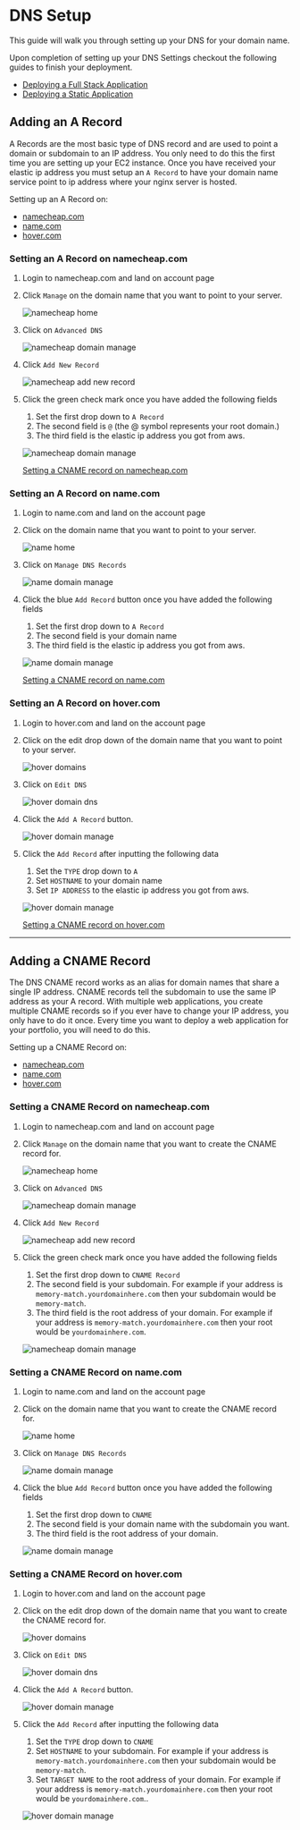 # DNS Setup

This guide will walk you through setting up your DNS for your domain name.

Upon completion of setting up your DNS Settings checkout the following guides to finish your deployment.

- [Deploying a Full Stack Application](https://github.com/Learning-Fuze/full-stack-project/blob/master/guides/DEPLOYMENT.md)
- [Deploying a Static Application](https://github.com/Learning-Fuze/memory_match/tree/master/guides/deployment)

## Adding an A Record

A Records are the most basic type of DNS record and are used to point a domain or subdomain to an IP address.  You only need to do this the first time you are setting up your EC2 instance.  Once you have received your elastic ip address you must setup an `A Record` to have your domain name service point to ip address where your nginx server is hosted.


Setting up an A Record on:
- [namecheap.com](#setting-an-a-record-on-namecheap.com)
- [name.com](#setting-an-a-record-on-name.com)
- [hover.com](#setting-an-a-record-on-hover.com)


### Setting an A Record on namecheap.com

1. Login to namecheap.com and land on account page

1. Click `Manage` on the domain name that you want to point to your server.

    ![namecheap home](images/dns_setup/namecheap-1.png)

1. Click on `Advanced DNS`

    ![namecheap domain manage](images/dns_setup/namecheap-2.png)

1. Click `Add New Record`

    ![namecheap add new record](images/dns_setup/namecheap-3.png)

1. Click the green check mark once you have added the following fields

    1. Set the first drop down to `A Record`
    1. The second field is `@` (the @ symbol represents your root domain.)
    1. The third field is the elastic ip address you got from aws.

    ![namecheap domain manage](images/dns_setup/namecheap-4.png)

    [Setting a CNAME record on namecheap.com](#setting-a-cname-record-on-namecheap.com)


### Setting an A Record on name.com

1. Login to name.com and land on the account page

1. Click on the domain name that you want to point to your server.

    ![name home](images/dns_setup/name-1.png)

1. Click on `Manage DNS Records`

    ![name domain manage](images/dns_setup/name-2.png)

1. Click the blue `Add Record` button once you have added the following fields

    1. Set the first drop down to `A Record`
    1. The second field is your domain name
    1. The third field is the elastic ip address you got from aws.

    ![name domain manage](images/dns_setup/name-3.png)

    [Setting a CNAME record on name.com](#setting-a-cname-record-on-name.com)


### Setting an A Record on hover.com

1. Login to hover.com and land on the account page

1. Click on the edit drop down of the domain name that you want to point to your server.

    ![hover domains](images/dns_setup/hover-1.png)

1. Click on `Edit DNS`

    ![hover domain dns](images/dns_setup/hover-2.png)

1. Click the `Add A Record` button.

    ![hover domain manage](images/dns_setup/hover-3.png)

1. Click the `Add Record` after inputting the following data

    1. Set the `TYPE` drop down to `A`
    1. Set `HOSTNAME` to your domain name
    1. Set `IP ADDRESS` to the elastic ip address you got from aws.

    ![hover domain manage](images/dns_setup/hover-4.png)

    [Setting a CNAME record on hover.com](#setting-a-cname-record-on-hover.com)


___

## Adding a CNAME Record

The DNS CNAME record works as an alias for domain names that share a single IP address.  CNAME records tell the subdomain to use the same IP address as your A record. With multiple web applications, you create multiple CNAME records so if you ever have to change your IP address, you only have to do it once. Every time you want to deploy a web application for your portfolio, you will need to do this.

Setting up a CNAME Record on:
- [namecheap.com](#setting-a-cname-record-on-namecheap.com)
- [name.com](#setting-a-cname-record-on-name.com)
- [hover.com](#setting-a-cname-record-on-hover.com)

### Setting a CNAME Record on namecheap.com

1. Login to namecheap.com and land on account page

1. Click `Manage` on the domain name that you want to create the CNAME record for.

    ![namecheap home](images/dns_setup/namecheap-1.png)

1. Click on `Advanced DNS`

    ![namecheap domain manage](images/dns_setup/namecheap-2.png)

1. Click `Add New Record`

    ![namecheap add new record](images/dns_setup/namecheap-3.png)

1. Click the green check mark once you have added the following fields

    1. Set the first drop down to `CNAME Record`
    1. The second field is your subdomain.  For example if your address is `memory-match.yourdomainhere.com` then your subdomain would be `memory-match`.
    1. The third field is the root address of your domain. For example if your address is `memory-match.yourdomainhere.com` then your root would be `yourdomainhere.com`.

    ![namecheap domain manage](images/dns_setup/namecheap-5.png)

### Setting a CNAME Record on name.com

1. Login to name.com and land on the account page

1. Click on the domain name that you want to create the CNAME record for.

    ![name home](images/dns_setup/name-1.png)

1. Click on `Manage DNS Records`

    ![name domain manage](images/dns_setup/name-2.png)

1. Click the blue `Add Record` button once you have added the following fields

    1. Set the first drop down to `CNAME`
    1. The second field is your domain name with the subdomain you want.
    1. The third field is the root address of your domain.

    ![name domain manage](images/dns_setup/name-4.png)

### Setting a CNAME Record on hover.com

1. Login to hover.com and land on the account page

1. Click on the edit drop down of the domain name that you want to create the CNAME record for.

    ![hover domains](images/dns_setup/hover-1.png)

1. Click on `Edit DNS`

    ![hover domain dns](images/dns_setup/hover-2.png)

1. Click the `Add A Record` button.

    ![hover domain manage](images/dns_setup/hover-3.png)

1. Click the `Add Record` after inputting the following data

    1. Set the `TYPE` drop down to `CNAME`
    1. Set `HOSTNAME` to your subdomain.  For example if your address is `memory-match.yourdomainhere.com` then your subdomain would be `memory-match`.
    1. Set `TARGET NAME` to the root address of your domain. For example if your address is `memory-match.yourdomainhere.com` then your root would be `yourdomainhere.com`..

    ![hover domain manage](images/dns_setup/hover-5.png)
